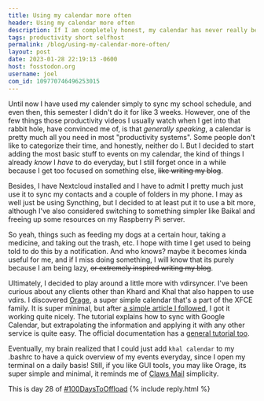 ```yaml
---
title: Using my calendar more often
header: Using my calendar more often
description: If I am completely honest, my calendar has never really been that filled up. I usually just store my school schedule and nothing else. But I decided to change that, at least a bit.
tags: productivity short selfhost
permalink: /blog/using-my-calendar-more-often/
layout: post
date: 2023-01-28 22:19:13 -0600
host: fosstodon.org
username: joel
com_id: 109770746496253015
---
```


Until now I have used my calender simply to sync my school schedule, and even then, this semester I didn't do it for like 3 weeks. However, one of the few things those productivity videos I usually watch when I get into that rabbit hole, have convinced me of, is that *generally speaking*, a calendar is pretty much all you need in most "productivity systems". Some people don't like to categorize their time, and honestly, neither do I. But I decided to start adding the most basic stuff to events on my calendar, the kind of things I already *know* I *have* to do everyday, but I still forget once in a while because I get too focused on something else, ~~like writing my blog~~.

Besides, I have Nextcloud installed and I have to admit I pretty much just use it to sync my contacts and a couple of folders in my phone. I may as well just be using Syncthing, but I decided to at least put it to use a bit more, although I've also considered switching to something simpler like Baikal and freeing up some resources on my Raspberry Pi server.

So yeah, things such as feeding my dogs at a certain hour, taking a medicine, and taking out the trash, etc. I hope with time I get used to being told to do this by a notification. And who knows? maybe it becomes kinda useful for me, and if I miss doing something, I will know that its purely because I am being lazy, ~~or extremely inspired writing my blog~~.

Ultimately, I decided to play around a little more with vdirsyncer. I've been curious about any clients other than Khard and Khal that also happen to use vdirs. I discovered [Orage](https://docs.xfce.org/apps/orage/start), a super simple calendar that's a part of the XFCE family. It is super minimal, but after [a simple article I followed](https://davespagnol.wordpress.com/2019/06/28/linux-linking-orage-xfce4-desktop-to-your-google-calendar/), I got it working quite nicely. The tutorial explains how to sync with Google Calendar, but extrapolating the information and applying it with any other service is quite easy. The official documentation has a [general tutorial too](https://vdirsyncer.pimutils.org/en/stable/tutorial.html).

Eventually, my brain realized that I could just add `khal calendar` to my .bashrc to have a quick overview of my events everyday, since I open my terminal on a daily basis! Still, if you like GUI tools, you may like Orage, its super simple and minimal, it reminds me of [Claws Mail](claws-mail.org/) simplicity.

This is day 28 of [#100DaysToOffload](https://100daystooffload.com)
{% include reply.html %}
